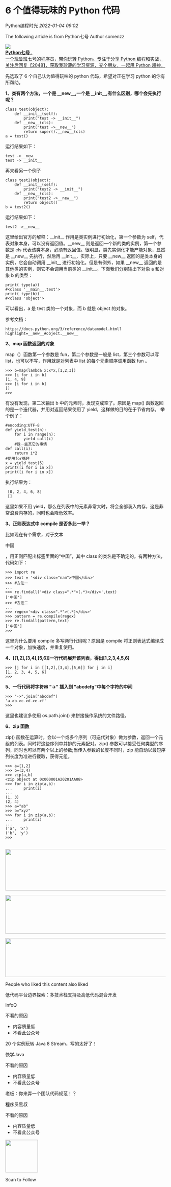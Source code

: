 # 6 个值得玩味的 Python 代码

<a id="profileBt"></a><a id="js_name"></a>Python编程时光 *2022-01-04 09:02*

The following article is from Python七号 Author somenzz

<a id="copyright_info"></a>[![](../../../_resources/0_5addcbb601394f5480837db621e06ac4.jpg)<br>**Python七号** .<br>一个玩鲁班七号的程序员，带你玩转 Python。专注于分享 Python 编程和实战，关注后回复【2048】，获取我珍藏的学习资源，交个朋友，一起用 Python 超神。](#)

先选取了 6 个自己认为值得玩味的 python 代码，希望对正在学习 python 的你有所帮助。

**1、类有两个方法，一个是 \_\_new\_\_,一个是 \_\_init\_\_,有什么区别，哪个会先执行呢？**

```
class test(object):
    def __init__(self):
        print("test -> __init__")
    def __new__(cls):
        print("test ->__new__")
        return super().__new__(cls)
a = test()

```

运行结果如下：

```
test ->__new__
test -> __init__

```

再来看另一个例子

```
class test2(object):
    def __init__(self):
        print("test2 -> __init__")
    def __new__(cls):
        print("test2 ->__new__")
        return object()
b = test2()

```

运行结果如下：

```
test2 ->__new__

```

这里给出官方的解释：\_\_init\_\_ 作用是类实例进行初始化，第一个参数为 self，代表对象本身，可以没有返回值。\_\_new\_\_ 则是返回一个新的类的实例，第一个参数是 cls 代表该类本身，必须有返回值。很明显，类先实例化才能产能对象，显然是 \_\_new\_\_ 先执行，然后再 \_\_init\_\_，实际上，只要 \_\_new\_\_ 返回的是类本身的实例，它会自动调用 \_\_init\_\_ 进行初始化。但是有例外，如果 \_\_new\_\_ 返回的是其他类的实例，则它不会调用当前类的 \_\_init\_\_。下面我们分别输出下对象 a 和对象 b 的类型：

```
print( type(a))
#<class '__main__.test'>
print( type(b))
#<class 'object'>

```

可以看出，a 是 test 类的一个对象，而 b 就是 object 的对象。

参考文档：

```
https://docs.python.org/3/reference/datamodel.html?highlight=__new__#object.__new__

```

**2、map 函数返回的对象**

map（）函数第一个参数是 fun，第二个参数是一般是 list，第三个参数可以写 list，也可以不写，作用就是对列表中 list 的每个元素顺序调用函数 fun 。

```
>>> b=map(lambda x:x*x,[1,2,3])
>>> [i for i in b]
[1, 4, 9]
>>> [i for i in b]
[]
>>>

```

有没有发现，第二次输出 b 中的元素时，发现变成空了。原因是 map() 函数返回的是一个迭代器，并用对返回结果使用了 yield，这样做的目的在于节省内存。
举个例子：

```
#encoding:UTF-8  
def yield_test(n):  
    for i in range(n):  
        yield call(i)  
    #做一些其它的事情      
def call(i):  
    return i*2  
#使用for循环  
x = yield_test(5)
print([i for i in x])
print([i for i in x])

```

执行结果为：

```
 [0, 2, 4, 6, 8]
 []

```

这里如果不用 yield，那么在列表中的元素非常大时，将会全部装入内存，这是非常浪费内存的，同时也会降低效率。

**3、正则表达式中 compile 是否多此一举？**

比如现在有个需求，对于文本

中国

，用正则匹配出标签里面的“中国”，其中 class 的类名是不确定的。有两种方法，代码如下：

```
>>> import re
>>> text = '<div class="nam">中国</div>'
>>> #方法一
...
>>> re.findall('<div class=".*">(.*)</div>',text)
['中国']
>>> #方法二
...
>>> regex='<div class=".*">(.*)</div>'
>>> pattern = re.compile(regex)
>>> re.findall(pattern,text)
['中国']
>>>

```

这里为什么要用 compile 多写两行代码呢？原因是 compile 将正则表达式编译成一个对象，加快速度，并重复使用。

**4、\[\[1,2\],\[3,4\],\[5,6\]\]一行代码展开该列表，得出\[1,2,3,4,5,6\]**

```
>>> [j for i in [[1,2],[3,4],[5,6]] for j in i]
[1, 2, 3, 4, 5, 6]
>>>

```

**5、一行代码将字符串 "->" 插入到 "abcdefg"中每个字符的中间**

```
>>> "->".join("abcdef")
'a->b->c->d->e->f'
>>>

```

这里也建议多使用 os.path.join() 来拼接操作系统的文件路径。

**6、zip 函数**

zip() 函数在运算时，会以一个或多个序列（可迭代对象）做为参数，返回一个元组的列表。同时将这些序列中并排的元素配对。zip() 参数可以接受任何类型的序列，同时也可以有两个以上的参数;当传入参数的长度不同时，zip 能自动以最短序列长度为准进行截取，获得元组。

```
>>> a=[1,2]
>>> b=(3,4)
>>> zip(a,b)
<zip object at 0x000001A20201AA08>
>>> for i in zip(a,b):
...     print(i)
...
(1, 3)
(2, 4)
>>> a="ab"
>>> b="xyz"
>>> for i in zip(a,b):
...     print(i)
...
('a', 'x')
('b', 'y')
>>>

```

![Image](data:image/gif;base64,iVBORw0KGgoAAAANSUhEUgAAAAEAAAABCAYAAAAfFcSJAAAADUlEQVQImWNgYGBgAAAABQABh6FO1AAAAABJRU5ErkJggg==)

[<img width="677" height="130" src="../../../_resources/640_wx_fmt_png_wxfrom_5_wx_lazy__e08e4cae1e3546e8a.png"/>](http://mp.weixin.qq.com/s?__biz=MzIzMzMzOTI3Nw==&mid=2247505072&idx=1&sn=3605fcc95b6c0c7b0b9ec5dd15480231&chksm=e885b452dff23d44649944d41a190d55955a9f8ea6987e1ed73363c10bf3711528f4f8524e8a&scene=21#wechat_redirect)

[<img width="677" height="121" src="../../../_resources/640_wx_fmt_png_wxfrom_5_wx_lazy__fa7a35aaccb34b32b.png"/>](http://mp.weixin.qq.com/s?__biz=MzIzMzMzOTI3Nw==&mid=2247505084&idx=1&sn=d3bc3a37cda2759c1a078ce9811fdec2&chksm=e885b45edff23d48744d42d9f6658cdddd2164af7042544815851a851dc710c70a1527a9b686&scene=21#wechat_redirect)

[<img width="677" height="122" src="../../../_resources/640_wx_fmt_png_wxfrom_5_wx_lazy__428acd645f184abda.png"/>](http://mp.weixin.qq.com/s?__biz=MzIzMzMzOTI3Nw==&mid=2247505065&idx=1&sn=a8b98840693b8d57bc5422da6d68a25d&chksm=e885b44bdff23d5d93cd686803d091d4b280c6f8a33afcf9e38c3f92746a1c222d1b40a8ad9a&scene=21#wechat_redirect)

People who liked this content also liked

低代码平台边界探索：多技术栈支持及高低代码混合开发

InfoQ

不看的原因

- 内容质量低
- 不看此公众号

20 个实例玩转 Java 8 Stream，写的太好了！

快学Java

不看的原因

- 内容质量低
- 不看此公众号

老板：你来弄一个团队代码规范！？

程序员黑叔

不看的原因

- 内容质量低
- 不看此公众号

<img width="102" height="102" src="../../../_resources/qrcode_scene_10000004_size_102___a768832a0b0346b08.bmp"/>

Scan to Follow